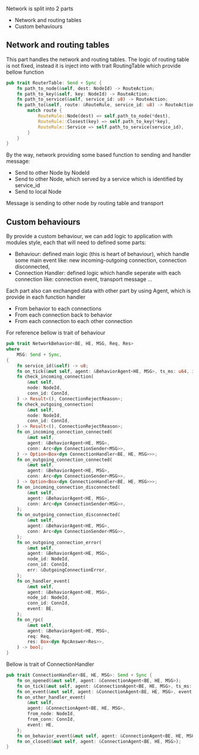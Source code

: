 Network is split into 2 parts

- Network and routing tables
- Custom behaviours

## Network and routing tables

This part handles the network and routing tables.
The logic of routing table is not fixed, instead it is inject into with trait RoutingTable which provide bellow function

```rust
pub trait RouterTable: Send + Sync {
    fn path_to_node(&self, dest: NodeId) -> RouteAction;
    fn path_to_key(&self, key: NodeId) -> RouteAction;
    fn path_to_service(&self, service_id: u8) -> RouteAction;
    fn path_to(&self, route: &RouteRule, service_id: u8) -> RouteAction {
        match route {
            RouteRule::Node(dest) => self.path_to_node(*dest),
            RouteRule::Closest(key) => self.path_to_key(*key),
            RouteRule::Service => self.path_to_service(service_id),
        }
    }
}
```

By the way, network providing some based function to sending and handler message:

- Send to other Node by NodeId
- Send to other Node, which served by a service which is identified by service_id
- Send to local Node

Message is sending to other node by routing table and transport

## Custom behaviours

By provide a custom behaviour, we can add logic to application with modules style, each that will need to defined some parts:

- Behaviour: defined main logic (this is heart of behaviour), which handle some main event like: new incoming-outgoing connection, connection disconnected,
- Connection Handler: defined logic which handle seperate with each connection like: connection event, transport message ...

Each part also can exchanged data with other part by using Agent, which is provide in each function handler

- From behavior to each connections
- From each connection back to behavior
- From each connection to each other connection

For reference bellow is trait of behaviour

```rust
pub trait NetworkBehavior<BE, HE, MSG, Req, Res>
where
    MSG: Send + Sync,
{
    fn service_id(&self) -> u8;
    fn on_tick(&mut self, agent: &BehaviorAgent<HE, MSG>, ts_ms: u64, interal_ms: u64);
    fn check_incoming_connection(
        &mut self,
        node: NodeId,
        conn_id: ConnId,
    ) -> Result<(), ConnectionRejectReason>;
    fn check_outgoing_connection(
        &mut self,
        node: NodeId,
        conn_id: ConnId,
    ) -> Result<(), ConnectionRejectReason>;
    fn on_incoming_connection_connected(
        &mut self,
        agent: &BehaviorAgent<HE, MSG>,
        conn: Arc<dyn ConnectionSender<MSG>>,
    ) -> Option<Box<dyn ConnectionHandler<BE, HE, MSG>>>;
    fn on_outgoing_connection_connected(
        &mut self,
        agent: &BehaviorAgent<HE, MSG>,
        conn: Arc<dyn ConnectionSender<MSG>>,
    ) -> Option<Box<dyn ConnectionHandler<BE, HE, MSG>>>;
    fn on_incoming_connection_disconnected(
        &mut self,
        agent: &BehaviorAgent<HE, MSG>,
        conn: Arc<dyn ConnectionSender<MSG>>,
    );
    fn on_outgoing_connection_disconnected(
        &mut self,
        agent: &BehaviorAgent<HE, MSG>,
        conn: Arc<dyn ConnectionSender<MSG>>,
    );
    fn on_outgoing_connection_error(
        &mut self,
        agent: &BehaviorAgent<HE, MSG>,
        node_id: NodeId,
        conn_id: ConnId,
        err: &OutgoingConnectionError,
    );
    fn on_handler_event(
        &mut self,
        agent: &BehaviorAgent<HE, MSG>,
        node_id: NodeId,
        conn_id: ConnId,
        event: BE,
    );
    fn on_rpc(
        &mut self,
        agent: &BehaviorAgent<HE, MSG>,
        req: Req,
        res: Box<dyn RpcAnswer<Res>>,
    ) -> bool;
}
```

Bellow is trait of ConnectionHandler

```rust
pub trait ConnectionHandler<BE, HE, MSG>: Send + Sync {
    fn on_opened(&mut self, agent: &ConnectionAgent<BE, HE, MSG>);
    fn on_tick(&mut self, agent: &ConnectionAgent<BE, HE, MSG>, ts_ms: u64, interal_ms: u64);
    fn on_event(&mut self, agent: &ConnectionAgent<BE, HE, MSG>, event: ConnectionEvent<MSG>);
    fn on_other_handler_event(
        &mut self,
        agent: &ConnectionAgent<BE, HE, MSG>,
        from_node: NodeId,
        from_conn: ConnId,
        event: HE,
    );
    fn on_behavior_event(&mut self, agent: &ConnectionAgent<BE, HE, MSG>, event: HE);
    fn on_closed(&mut self, agent: &ConnectionAgent<BE, HE, MSG>);
}
```